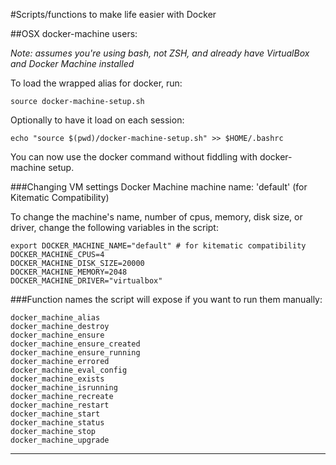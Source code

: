 #Scripts/functions to make life easier with Docker
  
##OSX docker-machine users:
  
_Note: assumes you're using bash, not ZSH, and already have
VirtualBox and Docker Machine installed_  
  
To load the wrapped alias for docker, run:  

    source docker-machine-setup.sh
  
Optionally to have it load on each session:  

    echo "source $(pwd)/docker-machine-setup.sh" >> $HOME/.bashrc
  
You can now use the docker command without fiddling with docker-machine setup.  
  
###Changing VM settings
Docker Machine machine name: 'default' (for Kitematic Compatibility)  
  
To change the machine's name, number of cpus, memory, disk size, or driver,
change the following variables in the script:

    export DOCKER_MACHINE_NAME="default" # for kitematic compatibility
    DOCKER_MACHINE_CPUS=4
    DOCKER_MACHINE_DISK_SIZE=20000
    DOCKER_MACHINE_MEMORY=2048
    DOCKER_MACHINE_DRIVER="virtualbox"
  
###Function names the script will expose if you want to run them manually:

    docker_machine_alias
    docker_machine_destroy
    docker_machine_ensure
    docker_machine_ensure_created
    docker_machine_ensure_running
    docker_machine_errored
    docker_machine_eval_config
    docker_machine_exists
    docker_machine_isrunning
    docker_machine_recreate
    docker_machine_restart
    docker_machine_start
    docker_machine_status
    docker_machine_stop
    docker_machine_upgrade
  
-------------------------
  
